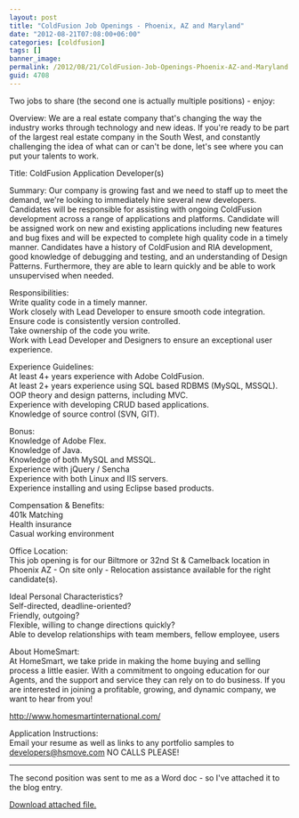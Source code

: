 ```yaml
---
layout: post
title: "ColdFusion Job Openings - Phoenix, AZ and Maryland"
date: "2012-08-21T07:08:00+06:00"
categories: [coldfusion]
tags: []
banner_image: 
permalink: /2012/08/21/ColdFusion-Job-Openings-Phoenix-AZ-and-Maryland
guid: 4708
---
```


Two jobs to share (the second one is actually multiple positions) - enjoy:
<!--more-->
Overview:
We are a real estate company that's changing the way the industry works through technology and new ideas. If you're ready to be part of the largest real estate company in the South West, and constantly challenging the idea of what can or can't be done, let's see where you can put your talents to work.

Title:
ColdFusion Application Developer(s)

Summary:
Our company is growing fast and we need to staff up to meet the demand, we're looking to immediately hire several new developers. Candidates will be responsible for assisting with ongoing ColdFusion development across a range of applications and platforms.  Candidate will be assigned work on new and existing applications including new features and bug fixes and will be expected to complete high quality code in a timely manner.  Candidates have a history of ColdFusion and RIA development, good knowledge of debugging and testing, and an understanding of Design Patterns. Furthermore, they are able to learn quickly and be able to work unsupervised when needed.

Responsibilities:<br/>
Write quality code in a timely manner.<br/>
 Work closely with Lead Developer to ensure smooth code integration.<br/>
Ensure code is consistently version controlled.<br/>
Take ownership of the code you write.<br/>
 Work with Lead Developer and Designers to ensure an exceptional user experience.

Experience Guidelines:<br/>
At least 4+ years experience with Adobe ColdFusion.<br/>
At least 2+ years experience using SQL based RDBMS (MySQL, MSSQL).<br/>
OOP theory and design patterns, including MVC.<br/>
Experience with developing CRUD based applications.<br/>
Knowledge of source control (SVN, GIT).

Bonus:<br/>
Knowledge of Adobe Flex.<br/>
Knowledge of Java.<br/>
Knowledge of both MySQL and MSSQL.<br/>
Experience with jQuery / Sencha<br/>
Experience with both Linux and IIS servers.<br/>
Experience installing and using Eclipse based products.<br/>

Compensation & Benefits:<br/>
401k Matching<br/>
Health insurance<br/>
Casual working environment

Office Location:<br/>
This job opening is for our Biltmore or 32nd St & Camelback location in Phoenix AZ - On  site only - Relocation assistance available for the right candidate(s).

Ideal Personal Characteristics?<br/>
Self-directed, deadline-oriented?<br/>
Friendly, outgoing?<br/>
Flexible, willing to change directions quickly?<br/>
Able to develop relationships with team members, fellow employee, users


About HomeSmart:<br/>
At HomeSmart, we take pride in making the home buying and selling process a little easier. With a commitment to ongoing education for our Agents, and the support and service they can rely on to do business. If you are interested in joining a profitable, growing, and dynamic company, we want to hear from you!

http://www.homesmartinternational.com/

Application Instructions:<br/>
Email your resume as well as links to any portfolio samples to developers@hsmove.com
NO CALLS PLEASE!

<hr/>

The second position was sent to me as a Word doc - so I've attached it to the blog entry.<p><a href='enclosures/C{% raw %}%3A%{% endraw %}5Chosts{% raw %}%5C2012%{% endraw %}2Eraymondcamden{% raw %}%2Ecom%{% endraw %}5Cenclosures{% raw %}%2FColdFusion%{% endraw %}20combined{% raw %}%20posting%{% endraw %}2Edocx'>Download attached file.</a></p>